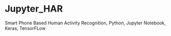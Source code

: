# Jupyter_HAR
Smart Phone Based Human Activity Recognition, Python, Jupyter Notebook, Keras, TensorFLow 
